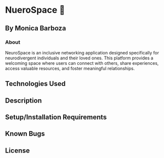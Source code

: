 # NueroSpace 🚀

## By Monica Barboza

### About

NeuroSpace is an inclusive networking application designed specifically for neurodivergent individuals and their loved ones. This platform provides a welcoming space where users can connect with others, share experiences, access valuable resources, and foster meaningful relationships.

## Technologies Used

## Description

## Setup/Installation Requirements

## Known Bugs

## License
